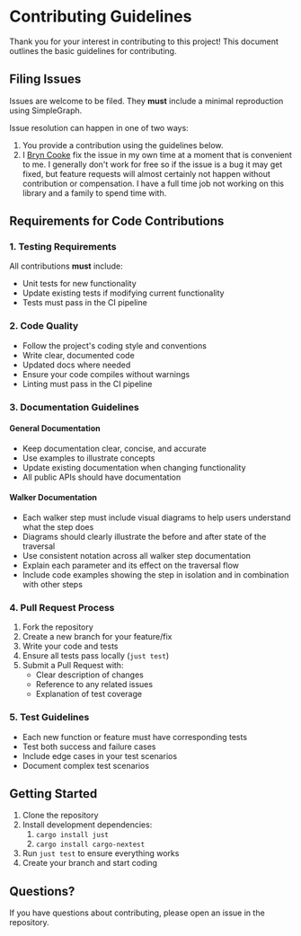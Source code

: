 # Contributing Guidelines

Thank you for your interest in contributing to this project! This document outlines the basic guidelines for
contributing.

## Filing Issues

Issues are welcome to be filed. They **must** include a minimal reproduction using SimpleGraph.

Issue resolution can happen in one of two ways:

1. You provide a contribution using the guidelines below.
2. I [Bryn Cooke](https://github.com/bryncooke) fix the issue in my own time at a moment that is convenient to me. I
   generally don't work for free so if the issue is a bug it may get fixed, but feature requests will almost
   certainly not happen without contribution or compensation. I have a full time job not working on this library and a
   family to spend time with.

## Requirements for Code Contributions

### 1. Testing Requirements

All contributions **must** include:

- Unit tests for new functionality
- Update existing tests if modifying current functionality
- Tests must pass in the CI pipeline

### 2. Code Quality

- Follow the project's coding style and conventions
- Write clear, documented code
- Updated docs where needed
- Ensure your code compiles without warnings
- Linting must pass in the CI pipeline

### 3. Documentation Guidelines

#### General Documentation
- Keep documentation clear, concise, and accurate
- Use examples to illustrate concepts
- Update existing documentation when changing functionality
- All public APIs should have documentation

#### Walker Documentation
- Each walker step must include visual diagrams to help users understand what the step does
- Diagrams should clearly illustrate the before and after state of the traversal
- Use consistent notation across all walker step documentation
- Explain each parameter and its effect on the traversal flow
- Include code examples showing the step in isolation and in combination with other steps

### 4. Pull Request Process

1. Fork the repository
2. Create a new branch for your feature/fix
3. Write your code and tests
4. Ensure all tests pass locally (`just test`)
5. Submit a Pull Request with:
    - Clear description of changes
    - Reference to any related issues
    - Explanation of test coverage

### 5. Test Guidelines

- Each new function or feature must have corresponding tests
- Test both success and failure cases
- Include edge cases in your test scenarios
- Document complex test scenarios

## Getting Started

1. Clone the repository
2. Install development dependencies:
    1. `cargo install just`
    2. `cargo install cargo-nextest`
3. Run `just test` to ensure everything works
4. Create your branch and start coding

## Questions?

If you have questions about contributing, please open an issue in the repository.